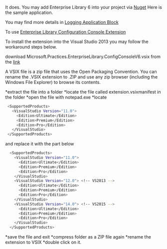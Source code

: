 It does. You may add Enterprise Library 6 into your project via [Nuget](https://www.nuget.org/packages/EnterpriseLibrary.Logging/) 
Here is the sample application.

You may find more details in [Logging Application Block](http://msdn.microsoft.com/en-us/library/dn440731(v=pandp.60).aspx)

To use [Enterprise Library Configuration Console Extension](http://msdn.microsoft.com/en-us/library/dn440731(v=pandp.60).aspx)

To install the extension into the Visual Studio 2013 you may follow the workaround steps below.

download Microsoft.Practices.EnterpriseLibrary.ConfigConsoleV6.vsix from the [link](http://download.microsoft.com/download/B/B/4/BB4234FA-F238-4BDE-8A63-FFB6B2D81761/Microsoft.Practices.EnterpriseLibrary.ConfigConsoleV6.vsix)

A VSIX file is a zip file that uses the Open Packaging Convention. You can rename the .VSIX extension to .ZIP and use any zip browser (including the Windows File Explorer) to browse its contents.
      
*extract the file into a folder
*locate the file called extension.vsixmanifest in the folder
*open the file with notepad.exe
*locate
      
 ```sh     
  <SupportedProducts>
    <VisualStudio Version="11.0">
      <Edition>Ultimate</Edition>
      <Edition>Premium</Edition>
      <Edition>Pro</Edition>
    </VisualStudio>
  </SupportedProducts>
```
and replace it with the part below

```sh
  <SupportedProducts>
    <VisualStudio Version="11.0">
      <Edition>Ultimate</Edition>
      <Edition>Premium</Edition>
      <Edition>Pro</Edition>
    </VisualStudio>
    <VisualStudio Version="12.0"> <!-- VS2013 -->
      <Edition>Ultimate</Edition>
      <Edition>Premium</Edition>
      <Edition>Pro</Edition>
    </VisualStudio>
    <VisualStudio Version="14.0"> <!-- VS2015 -->
      <Edition>Ultimate</Edition>
      <Edition>Premium</Edition>
      <Edition>Pro</Edition>
    </VisualStudio>
  </SupportedProducts>
```
*save the file and exit
*compress folder as a ZIP file again
*rename the extension to VSIX
*double click on it.
